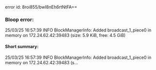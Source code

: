 error id: 8roi855/bwI8nEh6rtNtFA==
### Bloop error:

25/03/25 16:57:39 INFO BlockManagerInfo: Added broadcast_1_piece0 in memory on 172.24.62.42:39483 (size: 5.9 KiB, free: 4.5 GiB)
#### Short summary: 

25/03/25 16:57:39 INFO BlockManagerInfo: Added broadcast_1_piece0 in memory on 172.24.62.42:39483 (s...